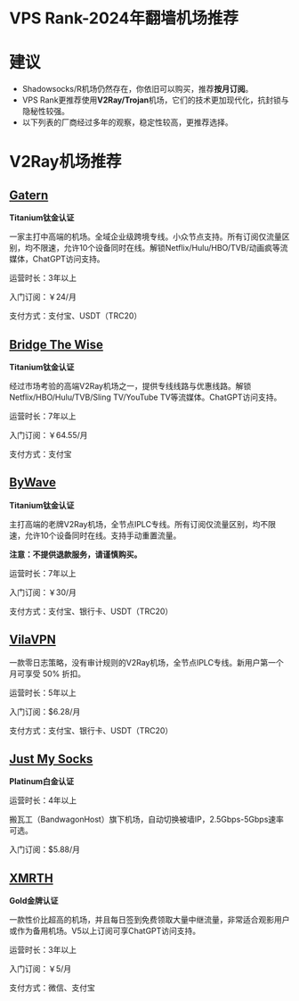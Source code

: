 # VPS Rank-2024年翻墙机场推荐

# 建议

- Shadowsocks/R机场仍然存在，你依旧可以购买，推荐**按月订阅**。
- VPS Rank更推荐使用**V2Ray/Trojan**机场，它们的技术更加现代化，抗封锁与隐秘性较强。
- 以下列表的厂商经过多年的观察，稳定性较高，更推荐选择。



# V2Ray机场推荐

## [Gatern](https://shuttle.gt-all.com/aff.php?aff=5181)

**Titanium钛金认证**

一家主打中高端的机场。全域企业级跨境专线。小众节点支持。所有订阅仅流量区别，均不限速，允许10个设备同时在线。解锁Netflix/Hulu/HBO/TVB/动画疯等流媒体，ChatGPT访问支持。

运营时长：3年以上

入门订阅：￥24/月

支付方式：支付宝、USDT（TRC20）



## [Bridge The Wise](https://patriot.ninja/aff.php?aff=2143)

**Titanium钛金认证**

经过市场考验的高端V2Ray机场之一，提供专线线路与优惠线路。解锁Netflix/HBO/Hulu/TVB/Sling TV/YouTube TV等流媒体。ChatGPT访问支持。

运营时长：7年以上

入门订阅：￥64.55/月

支付方式：支付宝



## [ByWave](https://user.by.ltd/aff.php?aff=15543)

**Titanium钛金认证**

主打高端的老牌V2Ray机场，全节点IPLC专线。所有订阅仅流量区别，均不限速，允许10个设备同时在线。支持手动重置流量。

**注意：不提供退款服务，请谨慎购买。**

运营时长：7年以上

入门订阅：￥30/月

支付方式：支付宝、银行卡、USDT（TRC20）



## [VilaVPN](https://vilavpn.com/aff.php?aff=11933)

一款零日志策略，没有审计规则的V2Ray机场，全节点IPLC专线。新用户第一个月可享受 50% 折扣。

运营时长：5年以上

入门订阅：$6.28/月

支付方式：支付宝、银行卡、USDT（TRC20）



## [Just My Socks](https://justmysocks5.net/members/aff.php?aff=28464)

**Platinum白金认证**

运营时长：4年以上

搬瓦工（BandwagonHost）旗下机场，自动切换被墙IP，2.5Gbps-5Gbps速率可选。

入门订阅：$5.88/月



## [XMRTH](https://xmrth.site/auth/register?code=CauL)

**Gold金牌认证**

一款性价比超高的机场，并且每日签到免费领取大量中继流量，非常适合观影用户或作为备用机场。V5以上订阅可享ChatGPT访问支持。

运营时长：3年以上

入门订阅：￥5/月

支付方式：微信、支付宝




